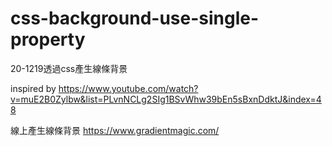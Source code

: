 # css-background-use-single-property
20-1219透過css產生線條背景

inspired by 
https://www.youtube.com/watch?v=muE2B0Zylbw&list=PLvnNCLg2SIg1BSvWhw39bEn5sBxnDdktJ&index=48

線上產生線條背景
https://www.gradientmagic.com/
